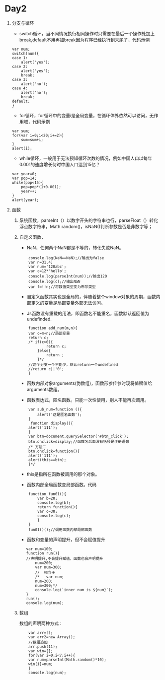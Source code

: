 # Day2

1. 分支与循环

    * switch循环，当不同情况执行相同操作时只需要在最后一个操作处加上break,default不用再加break因为程序已经执行到末尾了，代码示例
    ```
    var num;
    switch(num){
    case 1:
        alert('yes');
    case 2:
        alert('yes');
        break;
    case 3:
        alert('no');
    case 4:
        alert('no');
        break;
    default;
    }
    ```

    * for循环，for循环中的变量i是全局变量，在循环体外依然可以访问，无作用域，代码示例

    ```
    var sum;
    for(var i=0;i<20;i+=2){
        sum=sum+i;
    }
    alert(i);
    ```

    * while循环，一般用于无法预知循环次数的情况，例如中国人口以每年0.001的速度增长何时中国人口达到15亿？

    ```
    var year=0;
    var pop=14;
    while(pop<15){
        pop=pop*(1+0.001);
        year++;
    }
    alert(year);
    ```

2. 函数

    1. 系统函数，parseInt（）以数字开头的字符串也行，parseFloat（）转化浮点数字符串，Math.random()，isNaN()判断参数是否是非数字等；

    2. 自定义函数，
        * NaN，任何两个NaN都是不等的，转化失败NaN。
        ```
            console.log(NaN==NaN);//输出为false
            var n=31.4;
            var num='120abc';
            var c=12*'hello';
            console.log(parseInt(num));//输出120
            console.log(c);//输出NaN
            var f=!!n;//将数值类型变为布尔类型
        ```

        * 自定义函数其实也是全局的，伴随着整个window对象的周期，函数内部定义的变量是局部变量外部无法访问。

        * Js函数没有重载的用法，即函数名不能重名，函数默认返回值为undefinded.

        ```
            function add_num(m,n){
            var c=m+n;//局部变量
            return c;
            /* if(c>0){
                    return c;
                }else{
                    return ;
                }*/
            //两个分支一个不能少，默认return一个undefined
            //return c||'0';
            }
        ```

        * 函数内部对象arguments(伪数组)，函数形参传参时现将值赋值给arguments数组。

        * 函数表达式，匿名函数。只能一次性使用，别人不能再次调用。

        ```
            var sub_num=function (){
                alert('这是匿名函数');
            }
             function display(){
            alert('111');
            }
            var btn=document.querySelector('#btn_click');
            btn.onclick=display;//函数名后面没有括号是注册语句
            /* 方法二
            btn.onclick=function(){
            alert('111');
            alert(this==btn);
            }*/
        ```

        * this是指所在函数被调用的那个对象。

        * 函数内部全局函数变局部函数。代码
        ```
            function fun01(){
                var b=20;
                console.log(b);
                return function(){
                var c=30;
                console.log(c);
                }
            }
            fun01()();//调用函数内部局部函数
         ```

         * 函数和变量的声明提升，但不会赋值提升
         ```
            var num=100;
            function run(){
            //声明提升,不会提升赋值，函数也会声明提升
                num=200;
                var num=300;
                //  相当于
                /*   var num;
                num=200;
                num=300;*/
                console.log(`inner num is ${num}`);
            }
            run();
            console.log(num);
         ```


    2. 数组

        数组的声明两种方式：
        ```
            var arr=[];
            var arr2=new Array();
            //数组追加
            arr.push(11);
            var win=[];
            for(var i=0;i<7;i++){
            var num=parseInt(Math.random()*10);
            win[i]=num;
            }
            console.log(num);
        ```

